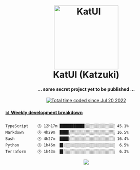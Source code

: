 <h1 align="center">
  <img src="https://kokecacao.me/static/img/katzuki.png" alt="KatUI" width="200">
  <br>KatUI (Katzuki)<br>
</h1>

<h4 align="center">... some secret project yet to be published ...</h4>

<p align="center">
  <a href="https://wakatime.com/@5d39136d-911d-4ceb-9dae-178d9dbef0cd"><img src="https://wakatime.com/badge/user/5d39136d-911d-4ceb-9dae-178d9dbef0cd.svg" alt="Total time coded since Jul 20 2022" /></a>
</p>

<!-- waka-box start -->
#### <a href="https://gist.github.com/5db7183a9e07f1193716cb2b94e5d0e1" target="_blank">📊 Weekly development breakdown</a>
```text
TypeScript    🕓 12h17m ██████████▊░░░░░░░░░░░░░ 45.1%
Markdown      🕓 4h29m  ███▉░░░░░░░░░░░░░░░░░░░░ 16.5%
Bash          🕓 4h27m  ███▉░░░░░░░░░░░░░░░░░░░░ 16.4%
Python        🕓 1h46m  █▌░░░░░░░░░░░░░░░░░░░░░░  6.5%
Terraform     🕓 1h43m  █▌░░░░░░░░░░░░░░░░░░░░░░  6.3%
```
<!-- Powered by https://github.com/YouEclipse/waka-box-go . -->
<!-- waka-box end -->

<p align="center">
  <img src="https://count.getloli.com/get/@:koke_cacao?theme=rule34">
</p>
